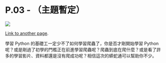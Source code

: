 # P.03 - （主題暫定）

![](https://i.imgur.com/hbkjtJF.jpg)

[Link to another page](./README.html).

學習 Python 的基礎工一定少不了如何學習爬蟲了，你是否才剛開始學習 Python 呢？或是剛過了初學的門檻正在前進學習爬蟲呢？爬蟲到底在爬什麼？或是看了許多的學習影片、資料都還是沒有爬成功呢？相信這次的蟒蛇通可以幫助你不少。
